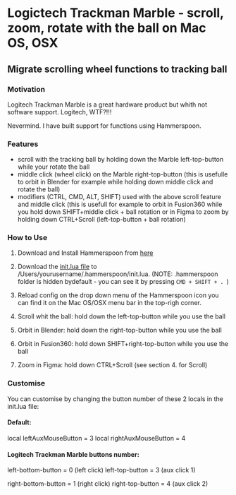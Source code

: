 # Logictech Trackman Marble - scroll, zoom, rotate with the ball on Mac OS, OSX
## Migrate scrolling wheel functions to tracking ball  



### Motivation

Logitech Trackman Marble is a great hardware product but whith not software support. Logitech, WTF?!!!

Nevermind. I have built support for functions using Hammerspoon.

### Features

- scroll with the tracking ball by holding down the Marble left-top-button while your rotate the ball
- middle click (wheel click) on the Marble right-top-button (this is usefulle to orbit in Blender for example while holding down middle click and rotate the ball)
- modifiers (CTRL, CMD, ALT, SHIFT) used with the above scroll feature and middle click (this is usefull for example to orbit in Fusion360 while you hold down SHIFT+middle click + ball rotation or in Figma to zoom by holding down CTRL+Scroll (left-top-button + ball rotation)
### How to Use

1. Download and Install Hammerspoon from [here](https://github.com/Hammerspoon/hammerspoon/releases/)
2. Download the [init.lua file](https://raw.githubusercontent.com/nauutilus/trackman/main/init.lua) to /Users/yourusername/.hammerspoon/init.lua. (NOTE: .hammerspoon folder is hidden bydefault - you can see it by pressing 
<code>CMD + SHIFT + . </code>)
3. Reload config on the drop down menu of the Hammerspoon icon you can find it on the Mac OS/OSX menu bar in the top-righ corner. 

4. Scroll whit the ball: hold down the left-top-button while you use the ball
5. Orbit in Blender: hold down the right-top-button while you use the ball
6. Orbit in Fusion360: hold down SHIFT+right-top-button while you use the ball
7. Zoom in Figma: hold down CTRL+Scroll (see section 4. for Scroll) 

### Customise

You can customise by changing the button number of these 2 locals in the init.lua file:

#### Default:
local leftAuxMouseButton = 3
local rightAuxMouseButton = 4

#### Logitech Trackman Marble buttons number:

left-bottom-button = 0 (left click)
left-top-button = 3 (aux click 1)

right-bottom-button = 1 (right click)
right-top-button = 4 (aux click 2)

